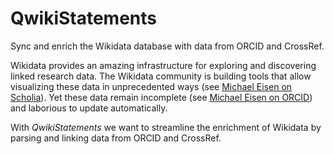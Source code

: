 # QwikiStatements
Sync and enrich the Wikidata database with data from ORCID and CrossRef. 

Wikidata provides an amazing infrastructure for exploring and discovering linked research data.  The Wikidata community is building tools that allow visualizing these data in unprecedented ways (see [Michael Eisen on Scholia](https://tools.wmflabs.org/scholia/author/Q3308179)). Yet these data remain incomplete (see [Michael Eisen on ORCID](http://orcid.org/0000-0002-7528-738X)) and laborious to update automatically.

With *QwikiStatements* we want to streamline the enrichment of Wikidata by parsing and linking data from ORCID and CrossRef. 
